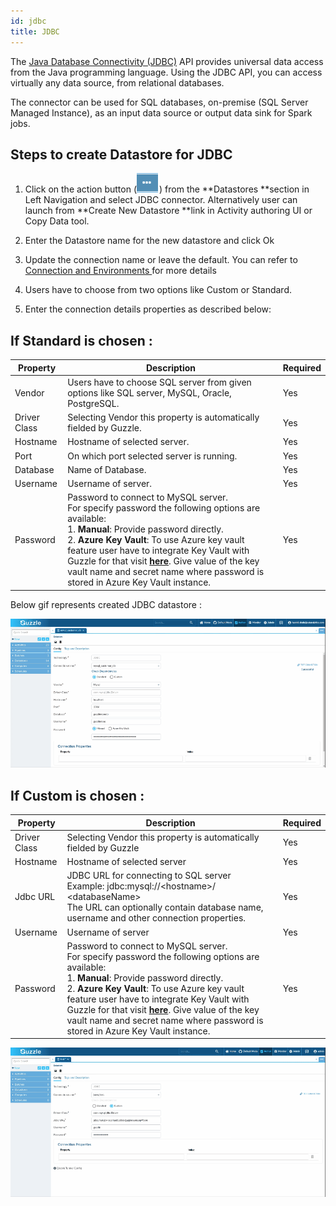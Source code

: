```yaml
---
id: jdbc
title: JDBC
---
```


The [Java Database Connectivity (JDBC)](https://docs.oracle.com/javase/tutorial/jdbc/basics/index.html) API provides universal data access from the Java programming language. Using the JDBC API, you can access virtually any data source, from relational databases.

The connector can be used for SQL databases, on-premise (SQL Server Managed Instance), as an input data source or output data sink for Spark jobs.

## Steps to create Datastore for JDBC

1. Click on the action button (![image alt text](/img/docs/how-to-guides/datastores/server_file_system_0.png)) from the **Datastores **section in Left Navigation and select JDBC connector. Alternatively user can launch from **Create New Datastore **link in Activity authoring UI or Copy Data tool.

2. Enter the Datastore name for the new datastore and click Ok

3. Update the connection name or leave the default. You can refer to [Connection and Environments ](../connection_and_environment/connection_and_environment) for more details

4. Users have to choose from two options like Custom or Standard.

5. Enter the connection details properties as described below:

## If Standard is chosen : 
|Property|Description|Required|
|--- |--- |--- |
|Vendor|Users have to choose SQL server from given options like SQL server, MySQL, Oracle, PostgreSQL.|Yes|
|Driver Class|Selecting Vendor this property is automatically fielded by Guzzle.|Yes|
|Hostname|Hostname of selected server.|Yes|
|Port|On which port selected server is running.|Yes|
|Database|Name of Database.|Yes|
|Username|Username of server.|Yes|
|Password|Password to connect to MySQL server.<br/> For specify password the following options are available:<br/>1. **Manual**: Provide password directly. <br/>2. **Azure Key Vault**: To use Azure key vault feature user have to integrate Key Vault with Guzzle for that visit **[here](../../features/how_key_vault_is_used_to_integrate_guzzle)**. Give value of the key vault name and secret name where password is stored in Azure Key Vault instance.|Yes|


 Below gif represents created JDBC datastore :


<a href="https://guzzle.justanalytics.com/img/docs/how-to-guides/datastores/jdbc_1.gif" target="_self" >
    <img width="825" src="/img/docs/how-to-guides/datastores/jdbc_1.gif" />
</a>

## If Custom is chosen :

|Property|Description|Required|
|--- |--- |--- |
|Driver Class|Selecting Vendor this property is automatically fielded by Guzzle|Yes|
|Hostname|Hostname of selected server|Yes|
|Jdbc URL|JDBC URL for connecting to SQL server<br /> Example: jdbc:mysql://&lt;hostname&gt;/ &lt;databaseName&gt;<br /> The URL can optionally contain database name, username and other connection properties.|Yes|
|Username|Username of server|Yes|
|Password|Password to connect to MySQL server.<br/> For specify password the following options are available:<br/>1. **Manual**: Provide password directly. <br/>2. **Azure Key Vault**: To use Azure key vault feature user have to integrate Key Vault with Guzzle for that visit **[here](../features/how_key_vault_is_used_to_integrate_guzzle)**. Give value of the key vault name and secret name where password is stored in Azure Key Vault instance.|Yes|

<a href="https://guzzle.justanalytics.com/img/docs/how-to-guides/datastores/jdbc_2.gif" target="_self" >
    <img width="825" src="/img/docs/how-to-guides/datastores/jdbc_2.gif" />
</a>